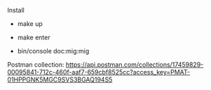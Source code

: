 Install

- make up 

- make enter 

- bin/console doc:mig:mig

Postman collection: https://api.postman.com/collections/17459829-00095841-712c-460f-aaf7-659cbf8525cc?access_key=PMAT-01HPPGNK5MGC9SVS3BGAQ194S5
